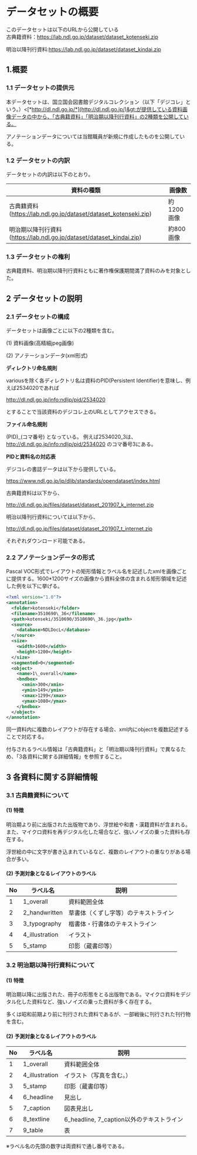 データセットの概要
==================
このデータセットは以下のURLから公開している<br/>
古典籍資料：https://lab.ndl.go.jp/dataset/dataset_kotenseki.zip

明治以降刊行資料:https://lab.ndl.go.jp/dataset/dataset_kindai.zip


1.概要
----

### 1.1 データセットの提供元

本データセットは、国立国会図書館デジタルコレクション（以下「デジコレ」という。）&lt;[*http://dl.ndl.go.jp/*](http://dl.ndl.go.jp/)&gt;が提供している資料画像データの中から、「古典籍資料」「明治期以降刊行資料」の2種類を公開している。

アノテーションデータについては当館職員が新規に作成したものを公開している。

### 1.2 データセットの内訳

データセットの内訳は以下のとおり。

  |資料の種類                   | 画像数
  |-------------------|----------
  |古典籍資料 (https://lab.ndl.go.jp/dataset/dataset_kotenseki.zip)          |約1200画像
  |明治期以降刊行資料(https://lab.ndl.go.jp/dataset/dataset_kindai.zip)    |約800画像

### 1.3 データセットの権利

古典籍資料、明治期以降刊行資料ともに著作権保護期間満了資料のみを対象とした。

2 データセットの説明
------------------

### 2.1 データセットの構成

データセットは画像ごとに以下の2種類を含む。

(1) 資料画像(高精細jpeg画像)

(2) アノテーションデータ(xml形式)

**ディレクトリ命名規則**

variousを除く各ディレクトリ名は資料のPID(Persistent Identifier)を意味し、例えば2534020であれば

http://dl.ndl.go.jp/info:ndljp/pid/2534020

とすることで当該資料のデジコレ上のURLとしてアクセスできる。

**ファイル命名規則**

(PID)_(コマ番号)
となっている。
例えば2534020_3は、http://dl.ndl.go.jp/info:ndljp/pid/2534020
のコマ番号3にある。

**PIDと資料名の対応表**

デジコレの書誌データは以下から提供している。

https://www.ndl.go.jp/jp/dlib/standards/opendataset/index.html

古典籍資料は以下から、

http://dl.ndl.go.jp/files/dataset/dataset_201907_k_internet.zip

明治以降刊行資料については以下から、

http://dl.ndl.go.jp/files/dataset/dataset_201907_t_internet.zip

それぞれダウンロード可能である。


### 2.2 アノテーションデータの形式

Pascal
VOC形式でレイアウトの矩形情報とラベル名を記述したxmlを画像ごとに提供する。1600\*1200サイズの画像から資料全体の含まれる矩形領域を記述した例を以下に挙げる。

```xml
<?xml version="1.0"?>
<annotation>
  <folder>kotenseki</folder>
  <filename>3510690\_36</filename>
  <path>kotenseki/3510690/3510690\_36.jpg</path>
  <source>
    <database>NDLDocL</database>
  </source>
  <size>
    <width>1600</width>
    <height>1200</height>
  </size>
  <segmented>0</segmented>
  <object>
    <name>1\_overall</name>
    <bndbox>
      <xmin>300</xmin>
      <ymin>149</ymin>
      <xmax>1299</xmax>
      <ymax>1080</ymax>
    </bndbox>
  </object>
</annotation>
```

同一資料内に複数のレイアウトが存在する場合、xml内にobjectを複数記述することで対応する。

付与されるラベル情報は「古典籍資料」と「明治期以降刊行資料」で異なるため、「3各資料に関する詳細情報」を参照すること。

3 各資料に関する詳細情報
----------------------

### 3.1 古典籍資料について

#### (1) 特徴

明治期より前に出版された出版物であり、浮世絵や和書・漢籍資料が含まれる。また、マイクロ資料を再デジタル化した場合など、強いノイズの乗った資料も存在する。

浮世絵の中に文字が書き込まれているなど、複数のレイアウトの重なりがある場合が多い。

#### (2) 予測対象となるレイアウトのラベル

  |No  | ラベル名          |説明
  |----| -----------------| --------------------------------------
  |1   | 1\_overall       | 資料範囲全体
  |2   | 2\_handwritten   | 草書体（くずし字等）のテキストライン
  |3   | 3\_typography    | 楷書体・行書体のテキストライン
  |4   | 4\_illustration  | イラスト
  |5   | 5\_stamp         | 印影（蔵書印等）

### 3.2 明治期以降刊行資料について

#### (1) 特徴
明治期以降に出版された、冊子の形態をとる出版物である。マイクロ資料をデジタル化した資料など、強いノイズの乗った資料が多く存在する。

多くは昭和前期より前に刊行された資料であるが、一部戦後に刊行された刊行物を含む。

#### (2) 予測対象となるレイアウトのラベル

  |No   |ラベル名          |説明
  |---- |-----------------| ---------------------------------------------
  |1    |1\_overall       | 資料範囲全体
  |2    |4\_illustration  | イラスト（写真を含む。）
  |3    |5\_stamp         | 印影（蔵書印等）
  |4    |6\_headline      | 見出し
  |5    |7\_caption       | 図表見出し
  |6    |8\_textline      | 6\_headline, 7\_caption以外のテキストライン
  |7    |9\_table         | 表

※ラベル名の先頭の数字は両資料で通し番号である。
